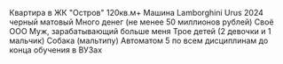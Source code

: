 Квартира в ЖК "Остров" 120кв.м+
Машина Lamborghini Urus 2024 черный матовый
Много денег (не менее 50 миллионов рублей)
Своё ООО
Муж, зарабатывающий больше меня
Трое детей (2 девочки и 1 мальчик)
Собака (мальтипу)
Автоматом 5 по всем дисциплинам до конца обучения в ВУЗах